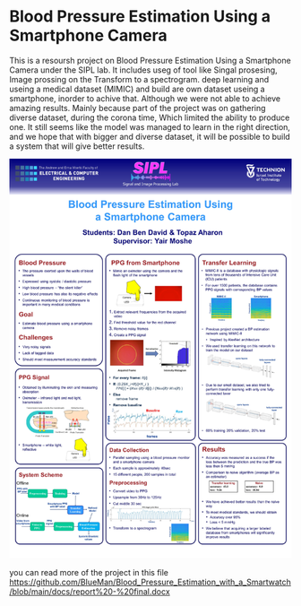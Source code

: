 # Blood Pressure Estimation Using a Smartphone Camera
This is a resoursh project on Blood Pressure Estimation Using a Smartphone Camera under the SIPL lab. It includes useg of tool like Singal prosesing, Image prossing on the Transform to a spectrogram. deep learning and useing a medical dataset (MIMIC) and build are own dataset useing a smartphone, inorder to achive that.
Although we were not able to achieve amazing results. Mainly because part of the project was on gathering diverse dataset, during the corona time, Which limited the ability to produce one. It still seems like the model was managed to learn in the right direction, and we hope that with bigger and diverse dataset, it will be possible to build a system that will give better results.

![](https://github.com/BIueMan/Blood_Pressure_Estimation_with_a_Smartwatch/blob/main/poster/PosterSIPL_Blood_Pressure_Estimation_v3.jpg)

you can read more of the project in this file https://github.com/BIueMan/Blood_Pressure_Estimation_with_a_Smartwatch/blob/main/docs/report%20-%20final.docx
